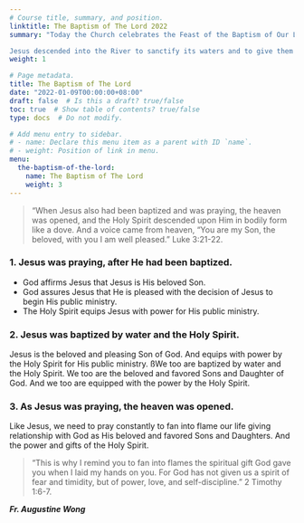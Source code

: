 ```yaml
---
# Course title, summary, and position.
linktitle: The Baptism of The Lord 2022
summary: "Today the Church celebrates the Feast of the Baptism of Our Lord. This brings to an end the season of Christmas. The Church recalls Our Lord's second manifestation or epiphany which occurred on the occasion of His baptism in the Jordan.

Jesus descended into the River to sanctify its waters and to give them the power to beget sons of God. The event takes on the importance of a second creation in which the entire Trinity intervenes."
weight: 1

# Page metadata.
title: The Baptism of The Lord
date: "2022-01-09T00:00:00+08:00"
draft: false  # Is this a draft? true/false
toc: true  # Show table of contents? true/false
type: docs  # Do not modify.

# Add menu entry to sidebar.
# - name: Declare this menu item as a parent with ID `name`.
# - weight: Position of link in menu.
menu:
  the-baptism-of-the-lord:
    name: The Baptism of The Lord
    weight: 3
---
```


> “When Jesus also had been baptized and was praying, the heaven was opened, and the Holy Spirit descended upon Him in bodily form like a dove. And a voice came from heaven, “You are my Son, the beloved, with you I am well pleased.” Luke 3:21-22.

### 1. Jesus was praying, after He had been baptized.
- God affirms Jesus that Jesus is His beloved Son.
- God assures Jesus that He is pleased with the decision of Jesus to begin His public ministry.
- The Holy Spirit equips Jesus with power for His public ministry.

### 2. Jesus was baptized by water and the Holy Spirit.
   Jesus is the beloved and pleasing Son of God. And equips with power by the Holy Spirit for His public ministry. ßWe too are baptized by water and the Holy Spirit. We too are the beloved and favored Sons and Daughter of God. And we too are equipped with the power by the Holy Spirit.

### 3. As Jesus was praying, the heaven was opened.
   Like Jesus, we need to pray constantly to fan into flame our life giving relationship with God as His beloved and favored Sons and Daughters. And the power and gifts of the Holy Spirit.

> “This is why I remind you to fan into flames the spiritual gift God gave you when I laid my hands on you. For God has not given us a spirit of fear and timidity, but of power, love, and self-discipline.” 2 Timothy 1:6-7.

___Fr. Augustine Wong___
